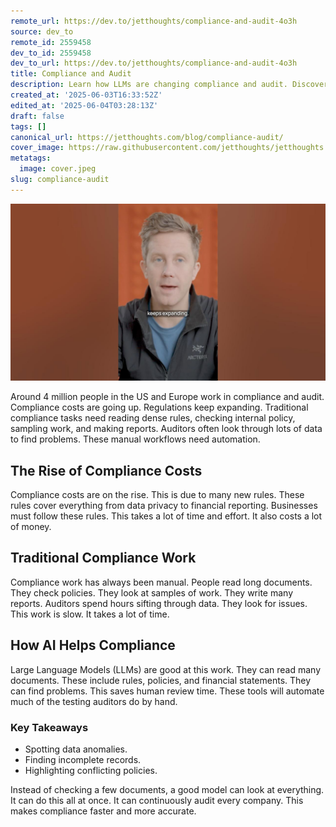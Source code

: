```yaml
---
remote_url: https://dev.to/jetthoughts/compliance-and-audit-4o3h
source: dev_to
remote_id: 2559458
dev_to_id: 2559458
dev_to_url: https://dev.to/jetthoughts/compliance-and-audit-4o3h
title: Compliance and Audit
description: Learn how LLMs are changing compliance and audit. Discover how AI can automate tasks like spotting data anomalies and finding incomplete records, making compliance faster and more accurate.
created_at: '2025-06-03T16:33:52Z'
edited_at: '2025-06-04T03:28:13Z'
draft: false
tags: []
canonical_url: https://jetthoughts.com/blog/compliance-audit/
cover_image: https://raw.githubusercontent.com/jetthoughts/jetthoughts.github.io/master/content/blog/compliance-audit/cover.jpeg
metatags:
  image: cover.jpeg
slug: compliance-audit
---
```

[![Compliance and Audit](file_0.jpg)](https://www.youtube.com/watch?v=Vi4c51aq-SQ)

Around 4 million people in the US and Europe work in compliance and audit. Compliance costs are going up. Regulations keep expanding. Traditional compliance tasks need reading dense rules, checking internal policy, sampling work, and making reports. Auditors often look through lots of data to find problems. These manual workflows need automation.

## The Rise of Compliance Costs

Compliance costs are on the rise. This is due to many new rules. These rules cover everything from data privacy to financial reporting. Businesses must follow these rules. This takes a lot of time and effort. It also costs a lot of money.

## Traditional Compliance Work

Compliance work has always been manual. People read long documents. They check policies. They look at samples of work. They write many reports. Auditors spend hours sifting through data. They look for issues. This work is slow. It takes a lot of time.

## How AI Helps Compliance

Large Language Models (LLMs) are good at this work. They can read many documents. These include rules, policies, and financial statements. They can find problems. This saves human review time. These tools will automate much of the testing auditors do by hand.

### Key Takeaways

*   Spotting data anomalies.
*   Finding incomplete records.
*   Highlighting conflicting policies.

Instead of checking a few documents, a good model can look at everything. It can do this all at once. It can continuously audit every company. This makes compliance faster and more accurate.
